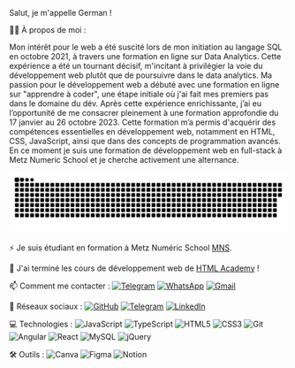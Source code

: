 Salut, je m'appelle German !

👨‍💻 À propos de moi :

Mon intérêt pour le web a été suscité lors de mon initiation au langage SQL en
octobre 2021, à travers une formation en ligne sur Data Analytics. 
Cette expérience a été un tournant décisif, m'incitant à privilégier la voie du
développement web plutôt que de poursuivre dans le data analytics.
Ma passion pour le développement web a débuté avec une formation en ligne sur
"apprendre à coder", une étape initiale où j'ai fait mes premiers pas dans le domaine du dév.
Après cette expérience enrichissante, j’ai eu l’opportunité de me consacrer
pleinement à une formation approfondie du 17 janvier au 26 octobre 2023. Cette
formation m’a permis d'acquérir des compétences essentielles en développement
web, notamment en HTML, CSS, JavaScript, ainsi que dans des concepts de
programmation avancés. 
En ce moment je suis une formation de développement web en
full-stack à Metz Numeric School et je cherche activement une alternance. 

![Dynamic Snake SVG](https://raw.githubusercontent.com/GermanBurdin1/snake/master/snake.svg)

⚡ Je suis étudiant en formation à Metz Numéric School [MNS](https://www.metz-numeric-school.fr/fr/formations/developpement-informatique/developpeur-web-et-web-mobile).

🌱 J'ai terminé les cours de développement web de [HTML Academy](https://github.com/htmlacademy) !

📫 Comment me contacter : [![Telegram](https://img.shields.io/badge/Telegram-2CA5E0?style=flat&logo=telegram&logoColor=white)](https://t.me/Germanburdin) [![WhatsApp](https://img.shields.io/badge/WhatsApp-25D366?style=flat&logo=whatsapp&logoColor=white)](https://wa.me/33675738495) [![Gmail](https://img.shields.io/badge/Gmail-D14836?style=flat&logo=gmail&logoColor=white)](mailto:germanburdin1@gmail.com)


🤝 Réseaux sociaux :
[![GitHub](https://img.shields.io/badge/GitHub-100000?style=flat&logo=github&logoColor=white)](https://github.com/GermanBurdin1)
[![Telegram](https://img.shields.io/badge/Telegram-2CA5E0?style=flat&logo=telegram&logoColor=white)](https://t.me/Germanburdin)
[![LinkedIn](https://img.shields.io/badge/LinkedIn-0077B5?style=flat&logo=linkedin&logoColor=white)](https://www.linkedin.com/in/german-burdin)


💻 Technologies :
![JavaScript](https://img.shields.io/badge/-JavaScript-F7DF1E?style=flat&logo=javascript&logoColor=black)
![TypeScript](https://img.shields.io/badge/-TypeScript-3178C6?style=flat&logo=typescript&logoColor=white)
![HTML5](https://img.shields.io/badge/-HTML5-E34F26?style=flat&logo=html5&logoColor=white)
![CSS3](https://img.shields.io/badge/-CSS3-1572B6?style=flat&logo=css3&logoColor=white)
![Git](https://img.shields.io/badge/-Git-F05032?style=flat&logo=git&logoColor=white)
![Angular](https://img.shields.io/badge/-Angular-DD0031?style=flat&logo=angular&logoColor=white)
![React](https://img.shields.io/badge/-React-61DAFB?style=flat&logo=react&logoColor=black)
![MySQL](https://img.shields.io/badge/-MySQL-4479A1?style=flat&logo=mysql&logoColor=white)
![jQuery](https://img.shields.io/badge/-jQuery-0769AD?style=flat&logo=jquery&logoColor=white)


🛠 Outils :
![Canva](https://img.shields.io/badge/-Canva-00C4CC?style=flat&logo=canva&logoColor=white)
![Figma](https://img.shields.io/badge/-Figma-F24E1E?style=flat&logo=figma&logoColor=white)
![Notion](https://img.shields.io/badge/-Notion-000000?style=flat&logo=notion&logoColor=white)

